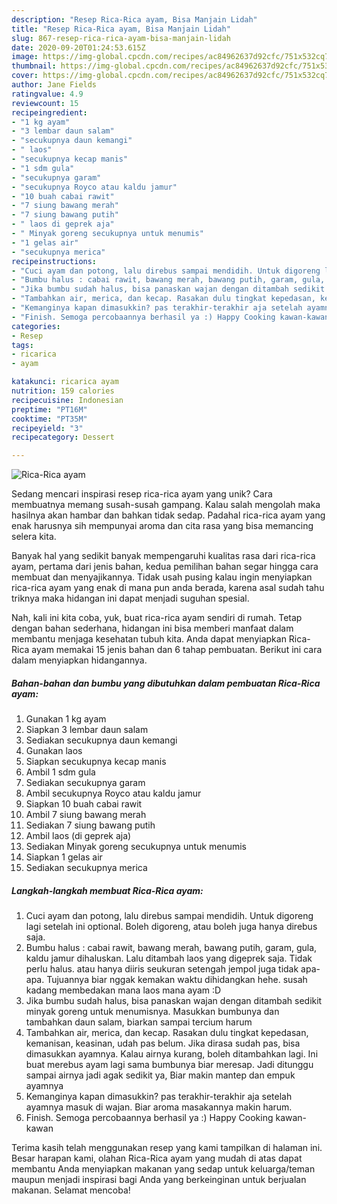 ```yaml
---
description: "Resep Rica-Rica ayam, Bisa Manjain Lidah"
title: "Resep Rica-Rica ayam, Bisa Manjain Lidah"
slug: 867-resep-rica-rica-ayam-bisa-manjain-lidah
date: 2020-09-20T01:24:53.615Z
image: https://img-global.cpcdn.com/recipes/ac84962637d92cfc/751x532cq70/rica-rica-ayam-foto-resep-utama.jpg
thumbnail: https://img-global.cpcdn.com/recipes/ac84962637d92cfc/751x532cq70/rica-rica-ayam-foto-resep-utama.jpg
cover: https://img-global.cpcdn.com/recipes/ac84962637d92cfc/751x532cq70/rica-rica-ayam-foto-resep-utama.jpg
author: Jane Fields
ratingvalue: 4.9
reviewcount: 15
recipeingredient:
- "1 kg ayam"
- "3 lembar daun salam"
- "secukupnya daun kemangi"
- " laos"
- "secukupnya kecap manis"
- "1 sdm gula"
- "secukupnya garam"
- "secukupnya Royco atau kaldu jamur"
- "10 buah cabai rawit"
- "7 siung bawang merah"
- "7 siung bawang putih"
- " laos di geprek aja"
- " Minyak goreng secukupnya untuk menumis"
- "1 gelas air"
- "secukupnya merica"
recipeinstructions:
- "Cuci ayam dan potong, lalu direbus sampai mendidih. Untuk digoreng lagi setelah ini optional. Boleh digoreng, atau boleh juga hanya direbus saja."
- "Bumbu halus : cabai rawit, bawang merah, bawang putih, garam, gula, kaldu jamur dihaluskan. Lalu ditambah laos yang digeprek saja. Tidak perlu halus. atau hanya diiris seukuran setengah jempol juga tidak apa-apa. Tujuannya biar nggak kemakan waktu dihidangkan hehe. susah kadang membedakan mana laos mana ayam :D"
- "Jika bumbu sudah halus, bisa panaskan wajan dengan ditambah sedikit minyak goreng untuk menumisnya. Masukkan bumbunya dan tambahkan daun salam, biarkan sampai tercium harum"
- "Tambahkan air, merica, dan kecap. Rasakan dulu tingkat kepedasan, kemanisan, keasinan, udah pas belum. Jika dirasa sudah pas, bisa dimasukkan ayamnya. Kalau airnya kurang, boleh ditambahkan lagi. Ini buat merebus ayam lagi sama bumbunya biar meresap. Jadi ditunggu sampai airnya jadi agak sedikit ya, Biar makin mantep dan empuk ayamnya"
- "Kemanginya kapan dimasukkin? pas terakhir-terakhir aja setelah ayamnya masuk di wajan. Biar aroma masakannya makin harum."
- "Finish. Semoga percobaannya berhasil ya :) Happy Cooking kawan-kawan"
categories:
- Resep
tags:
- ricarica
- ayam

katakunci: ricarica ayam 
nutrition: 159 calories
recipecuisine: Indonesian
preptime: "PT16M"
cooktime: "PT35M"
recipeyield: "3"
recipecategory: Dessert

---
```



![Rica-Rica ayam](https://img-global.cpcdn.com/recipes/ac84962637d92cfc/751x532cq70/rica-rica-ayam-foto-resep-utama.jpg)

Sedang mencari inspirasi resep rica-rica ayam yang unik? Cara membuatnya memang susah-susah gampang. Kalau salah mengolah maka hasilnya akan hambar dan bahkan tidak sedap. Padahal rica-rica ayam yang enak harusnya sih mempunyai aroma dan cita rasa yang bisa memancing selera kita.



Banyak hal yang sedikit banyak mempengaruhi kualitas rasa dari rica-rica ayam, pertama dari jenis bahan, kedua pemilihan bahan segar hingga cara membuat dan menyajikannya. Tidak usah pusing kalau ingin menyiapkan rica-rica ayam yang enak di mana pun anda berada, karena asal sudah tahu triknya maka hidangan ini dapat menjadi suguhan spesial.


Nah, kali ini kita coba, yuk, buat rica-rica ayam sendiri di rumah. Tetap dengan bahan sederhana, hidangan ini bisa memberi manfaat dalam membantu menjaga kesehatan tubuh kita. Anda dapat menyiapkan Rica-Rica ayam memakai 15 jenis bahan dan 6 tahap pembuatan. Berikut ini cara dalam menyiapkan hidangannya.

<!--inarticleads1-->

##### Bahan-bahan dan bumbu yang dibutuhkan dalam pembuatan Rica-Rica ayam:

1. Gunakan 1 kg ayam
1. Siapkan 3 lembar daun salam
1. Sediakan secukupnya daun kemangi
1. Gunakan  laos
1. Siapkan secukupnya kecap manis
1. Ambil 1 sdm gula
1. Sediakan secukupnya garam
1. Ambil secukupnya Royco atau kaldu jamur
1. Siapkan 10 buah cabai rawit
1. Ambil 7 siung bawang merah
1. Sediakan 7 siung bawang putih
1. Ambil  laos (di geprek aja)
1. Sediakan  Minyak goreng secukupnya untuk menumis
1. Siapkan 1 gelas air
1. Sediakan secukupnya merica




<!--inarticleads2-->

##### Langkah-langkah membuat Rica-Rica ayam:

1. Cuci ayam dan potong, lalu direbus sampai mendidih. Untuk digoreng lagi setelah ini optional. Boleh digoreng, atau boleh juga hanya direbus saja.
1. Bumbu halus : cabai rawit, bawang merah, bawang putih, garam, gula, kaldu jamur dihaluskan. Lalu ditambah laos yang digeprek saja. Tidak perlu halus. atau hanya diiris seukuran setengah jempol juga tidak apa-apa. Tujuannya biar nggak kemakan waktu dihidangkan hehe. susah kadang membedakan mana laos mana ayam :D
1. Jika bumbu sudah halus, bisa panaskan wajan dengan ditambah sedikit minyak goreng untuk menumisnya. Masukkan bumbunya dan tambahkan daun salam, biarkan sampai tercium harum
1. Tambahkan air, merica, dan kecap. Rasakan dulu tingkat kepedasan, kemanisan, keasinan, udah pas belum. Jika dirasa sudah pas, bisa dimasukkan ayamnya. Kalau airnya kurang, boleh ditambahkan lagi. Ini buat merebus ayam lagi sama bumbunya biar meresap. Jadi ditunggu sampai airnya jadi agak sedikit ya, Biar makin mantep dan empuk ayamnya
1. Kemanginya kapan dimasukkin? pas terakhir-terakhir aja setelah ayamnya masuk di wajan. Biar aroma masakannya makin harum.
1. Finish. Semoga percobaannya berhasil ya :) Happy Cooking kawan-kawan




Terima kasih telah menggunakan resep yang kami tampilkan di halaman ini. Besar harapan kami, olahan Rica-Rica ayam yang mudah di atas dapat membantu Anda menyiapkan makanan yang sedap untuk keluarga/teman maupun menjadi inspirasi bagi Anda yang berkeinginan untuk berjualan makanan. Selamat mencoba!
